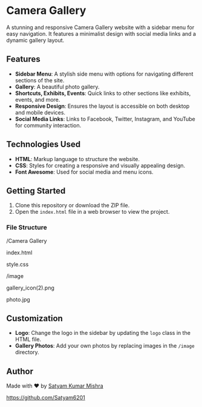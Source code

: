 # Camera Gallery

A stunning and responsive Camera Gallery website with a sidebar menu for easy navigation. It features a minimalist design with social media links and a dynamic gallery layout.

## Features

- **Sidebar Menu**: A stylish side menu with options for navigating different sections of the site.
- **Gallery**: A beautiful photo gallery.
- **Shortcuts, Exhibits, Events**: Quick links to other sections like exhibits, events, and more.
- **Responsive Design**: Ensures the layout is accessible on both desktop and mobile devices.
- **Social Media Links**: Links to Facebook, Twitter, Instagram, and YouTube for community interaction.

## Technologies Used

- **HTML**: Markup language to structure the website.
- **CSS**: Styles for creating a responsive and visually appealing design.
- **Font Awesome**: Used for social media and menu icons.

## Getting Started

1. Clone this repository or download the ZIP file.
2. Open the `index.html` file in a web browser to view the project.

### File Structure

/Camera Gallery

   index.html
   
   style.css
   
/image

   gallery_icon(2).png
   
   photo.jpg

## Customization

- **Logo**: Change the logo in the sidebar by updating the `logo` class in the HTML file.
- **Gallery Photos**: Add your own photos by replacing images in the `/image` directory.

## Author

Made with ❤️ by [Satyam Kumar Mishra](https://www.linkedin.com/in/satyam-kumar-mishra-9bb980291/) 

https://github.com/Satyam6201
